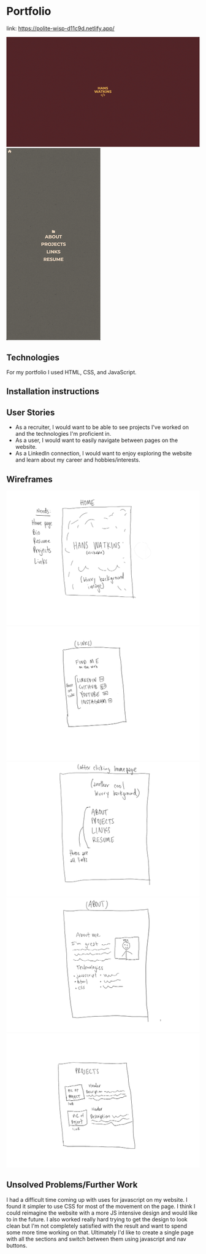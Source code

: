 # Portfolio

link:
https://polite-wisp-d11c9d.netlify.app/

![picture of my homepage](/readme-photos/homepage.png)
![picture of the mobile nav](/readme-photos/mobilenav.png)

## Technologies

For my portfolio I used HTML, CSS, and JavaScript.

## Installation instructions

## User Stories

- As a recruiter, I would want to be able to see projects I've worked on and the technologies I'm proficient in.
- As a user, I would want to easily navigate between pages on the website.
- As a LinkedIn connection, I would want to enjoy exploring the website and learn about my career and hobbies/interests.

## Wireframes

![homepage wireframe](/readme-photos/home.png)
![links wireframe](/readme-photos/links.png)
![navigation wireframe](/readme-photos/navigation.png)
![about wireframe](/readme-photos/about.png)
![projects wireframe](/readme-photos/projects.png)

## Unsolved Problems/Further Work

I had a difficult time coming up with uses for javascript on my website. I found it simpler to use CSS for most of the movement on the page. I think I could reimagine the website with a more JS intensive design and would like to in the future. I also worked really hard trying to get the design to look clean but I'm not completely satisfied with the result and want to spend some more time working on that. Ultimately I'd like to create a single page with all the sections and switch between them using javascript and nav buttons.
